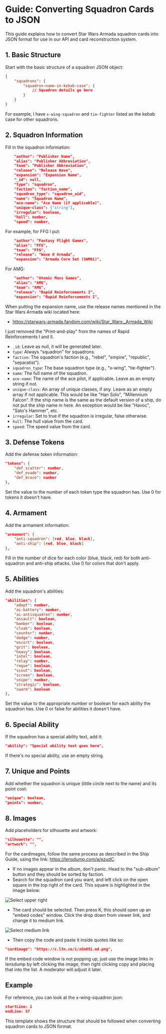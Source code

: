 # Guide: Converting Squadron Cards to JSON

This guide explains how to convert Star Wars Armada squadron cards into JSON format for use in our API and card reconstruction system.

## 1. Basic Structure

Start with the basic structure of a squadron JSON object:

```json
{
    "squadrons": {
        "squadron-name-in-kebab-case": {
            // Squadron details go here
        }
    }
}
```

For example, I have `x-wing-squadron` and `tie-fighter` listed as the kebab case for other squadrons.

## 2. Squadron Information

Fill in the squadron information:

```json
    "author": "Publisher Name",
    "alias": "Publisher Abbreviation",
    "team": "Publisher Abbreviation",
    "release": "Release Wave",
    "expansion": "Expansion Name",
    "_id": null,
    "type": "squadron",
    "faction": "faction_name",
    "squadron_type": "squadron_uid",
    "name": "Squadron Name",
    "ace-name": "Ace Name (if applicable)",
    "unique-class": ["string"],
    "irregular": boolean,
    "hull": number,
    "speed": number,
```

For example, for FFG I put:

```json
    "author": "Fantasy Flight Games",
    "alias": "FFG",
    "team": "FFG",
    "release": "Wave 0 Armada",
    "expansion": "Armada Core Set (SWM01)",
```

For AMG:

```json
    "author": "Atomic Mass Games",
    "alias": "AMG",
    "team": "AMG",
    "release": "Rapid Reinforcements I",
    "expansion": "Rapid Reinforcements I",
```

When putting the expansion name, use the release names mentioned in the Star Wars Armada wiki located here:
- https://starwars-armada.fandom.com/wiki/Star_Wars:_Armada_Wiki

I just removed the "Print-and-play" from the names of Rapid Reinforcements I and II.


- `_id`: Leave as null, it will be generated later.
- `type`: Always "squadron" for squadrons.
- `faction`: The squadron's faction (e.g., "rebel", "empire", "republic", "separatist").
- `squadron_type`: The base squadron type (e.g., "x-wing", "tie-fighter").
- `name`: The full name of the squadron.
- `ace-name`: The name of the ace pilot, if applicable. Leave as an empty string if not.
- `unique-class`: An array of unique classes, if any. Leave as an empty array if not applicable. This would be like "Han Solo", "Millennium Falcon". If the ship name is the same as the default version of a ship, do not put the ship name in here. An exception would be like "Havoc", "Sato's Hammer", etc.
- `irregular`: Set to true if the squadron is irregular, false otherwise.
- `hull`: The hull value from the card.
- `speed`: The speed value from the card.

## 3. Defense Tokens

Add the defense token information:

```json
"tokens": {
    "def_scatter": number,
    "def_evade": number,
    "def_brace": number
},
```

Set the value to the number of each token type the squadron has. Use 0 for tokens it doesn't have.

## 4. Armament

Add the armament information:

```json
"armament": {
    "anti-squadron": [red, blue, black],
    "anti-ship": [red, blue, black]
},
```

Fill in the number of dice for each color (blue, black, red) for both anti-squadron and anti-ship attacks. Use 0 for colors that don't apply.

## 5. Abilities

Add the squadron's abilities:

```json
"abilities": {
    "adept": number,
    "ai-battery": number,
    "ai-antisquadron": number,
    "assault": boolean,
    "bomber": boolean,
    "cloak": boolean,
    "counter": number,
    "dodge": number,
    "escort": boolean,
    "grit": boolean,
    "heavy": boolean,
    "intel": boolean,
    "relay": number,
    "rogue": boolean,
    "scout": boolean,
    "screen": boolean,
    "snipe": number,
    "strategic": boolean,
    "swarm": boolean
},
```

Set the value to the appropriate number or boolean for each ability the squadron has. Use 0 or false for abilities it doesn't have.

## 6. Special Ability

If the squadron has a special ability text, add it:

```json
"ability": "Special ability text goes here",
```

If there's no special ability, use an empty string.

## 7. Unique and Points

Add whether the squadron is unique (little circle next to the name) and its point cost:

```json
"unique": boolean,
"points": number,
```

## 8. Images

Add placeholders for silhouette and artwork:

```json
"silhouette": "",
"artwork": "",
```

For the cardimages, follow the same process as described in the Ship Guide, using the link: https://lensdump.com/a/ezudC.

- If no images appear in the album, don't panic. Head to the "sub-album" button and they should be sorted by faction.
- Search for the squadron card you want, and left click on the open square in the top right of the card. This square is highlighted in the image below:

![Select upper right](templates\select_upper_right.png)

- The card should be selected. Then press K, this should open up an "embed codes" window. Click the drop down from viewer link, and change it to medium link.

![Select medium link](templates\select_medium_link.png)

- Then copy the code and paste it inside quotes like so:

```json
"cardimage": "https://c.l3n.co/i/zGn09i.md.png",
```

If the embed code window is not popping up, just use the image links in lensdump by left clicking the image, then right clicking copy and placing that into the list. A moderator will adjust it later.


## Example

For reference, you can look at the x-wing-squadron json:

```typescript:public\converted-json\squadrons\x-wing-squadron.json
startLine: 1
endLine: 57
```

This template shows the structure that should be followed when converting squadron cards to JSON format.
